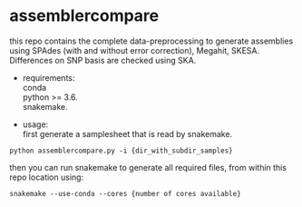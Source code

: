 # assemblercompare

this repo contains the complete data-preprocessing to generate assemblies using SPAdes (with and without error correction), Megahit, SKESA.  
Differences on SNP basis are checked using SKA.

* requirements:  
 conda   
 python >= 3.6.  
 snakemake.  
 
* usage:   
first generate a samplesheet that is read by snakemake.
```
python assemblercompare.py -i {dir_with_subdir_samples}
```

then you can run snakemake to generate all required files, from within this repo location using:
```
snakemake --use-conda --cores {number of cores available}
```
